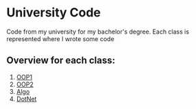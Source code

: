 # University Code
Code from my university for my bachelor's degree.
Each class is represented where I wrote some code

## Overview for each class:
1. [OOP1](/OOP1)
2. [OOP2](/OOP2)
3. [Algo](/Algo)
4. [DotNet](/DotNet)
